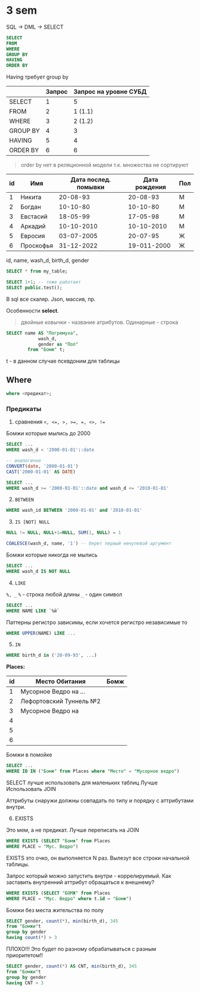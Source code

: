 # 3 sem

SQL -> DML -> SELECT

```sql
SELECT
FROM
WHERE
GROUP BY
HAVING
ORDER BY
```

Having требует group by

|          | Запрос | Запрос на уровне СУБД |
|----------|--------|-----------------------|
|  SELECT  |    1   |           5           |
|   FROM   |    2   |        1 (1.1)        |
|   WHERE  |    3   |        2 (1.2)        |
| GROUP BY |    4   |           3           |
|  HAVING  |    5   |           4           |
| ORDER BY |    6   |           6           |

> order by нет в реляционной модели т.к. множества не сортируют


| id | Имя       | Дата послед. помывки | Дата рождения | Пол |
|----|-----------|----------------------|---------------|-----|
| 1  | Никита    | 20-08-93             | 20-08-93      | М   |
| 2  | Богдан    | 10-10-80             | 10-10-80      | М   |
| 3  | Евстасий  | 18-05-99             | 17-05-98      | М   |
| 4  | Аркадий   | 10-10-2010           | 10-10-2010    | М   |
| 5  | Евросия   | 03-07-2005           | 20-07-95      | Ж   |
| 6  | Проскофья | 31-12-2022           | 19-011-2000   | Ж   |

id, name,  wash_d, birth_d, gender

```sql
SELECT * from my_table;

SELECT 1+1; -- тоже работает
SELECT public.test();
```

В sql все скаляр. Json, массив, пр.

Особенности **select**.

> двойные ковычки - название атрибутов. Одинарные - строка

```sql
SELECT name AS "Погремуха",
            wash_d,
            gender as "Пол"
        from "Бомж" t;
```

t - в данном случае псевдоним для таблицы

## Where

```sql
where <предикат>;
```

### Предикаты

1) сравнения `<, <=, >, >=, =, <>, !=`

Бомжи которые мылись до 2000

```sql
SELECT ...
WHERE wash_d < '2000-01-01'::date

-- аналогично
CONVERT(date, '2000-01-01')
CAST('2000-01-01' AS DATE)

SELECT ...
WHERE wash_d >= '2000-01-01'::date and wash_d <= '2010-01-01'

```

2) `BETWEEN` 

```sql
WHERE wash_id BETWEEN '2000-01-01' and '2010-01-01'
```

3) `IS [NOT] NULL`

```sql
NULL != NULL, NULL+1=NULL, SUM(1, NULL) = 1

COALESCE(wash_d, name, '1') -- берет первый ненулевой аргумент
```

Бомжи которые никогда не мылись

```sql
SELECT ...
WHERE wash_d IS NOT NULL
```

4) `LIKE` 

`%, _`
`%` - строка любой длины
`_` - один символ

```sql
SELECT ...
WHERE NAME LIKE `%й`
```

Паттерны регистро зависимы, если хочется регистро независимые то

```sql
WHERE UPPER(NAME) LIKE ...
```

5) `IN`

```sql
WHERE birth_d in ('20-09-93', ...)

```

**Places:**

| id | Место Обитания          | Бомж |
|----|-------------------------|------|
| 1  | Мусорное Ведро на ...   |      |
| 2  | Лефортовский Туннель №2 |      |
| 3  | Мусорное Ведро на       |      |
| 4  |                         |      |
| 5  |                         |      |
| 6  |                         |      |

Бомжи в помойке
```sql
SELECT ...
WHERE ID IN ("Бомж" from Places where "Место" = "Мусорное ведро")
```

SELECT лучше использовать для маленьких таблиц
Лучше Использовать JOIN

Аттрибуты снаружи должны совпадать по типу и порядку с аттрибутами внутри.

6) EXISTS

Это мем, а не предикат. Лучше переписать на JOIN

```sql
WHERE EXISTS (SELECT "Бомж" from Places
WHERE PLACE = "Мус. Ведро")
```
EXISTS это очко, он выполняется N раз.
Вылезут все строки начальной таблицы.

Запрос который можно запустить внутри - коррелируемый. 
Как заставить внутренний аттрибут обращаться к внешнему?

```sql
WHERE EXISTS (SELECT "БОМЖ" from Places
WHERE PLACE = "Мус. Ведро" where t.id = "Бомж")
```

Бомжи без места жительства по полу

```sql
SELECT gender, count(*), min(birth_d), 345
from "Бомжи"t
group by gender
having count(*) > 3
```

ПЛОХО!!! Это будет по разному обрабатываться с разным приоритетом!!

```sql
SELECT gender, count(*) AS CNT, min(birth_d), 345
from "Бомжи"t
group by gender
having CNT > 3
```

